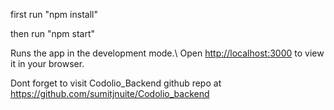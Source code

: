 first run "npm install"

then run "npm start"

Runs the app in the development mode.\\
Open [http://localhost:3000](http://localhost:3000) to view it in your browser. 

 Dont forget to visit Codolio_Backend github repo at https://github.com/sumitjnuite/Codolio_backend

